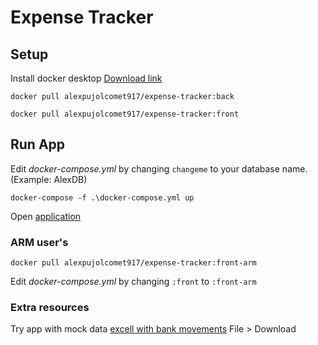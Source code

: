 # Expense Tracker

## Setup

Install docker desktop [Download link](https://desktop.docker.com/win/main/amd64/Docker%20Desktop%20Installer.exe)

`docker pull alexpujolcomet917/expense-tracker:back`

`docker pull alexpujolcomet917/expense-tracker:front`

## Run App

Edit *docker-compose.yml* by changing `changeme` to your database name. (Example: AlexDB)

`docker-compose -f .\docker-compose.yml up`

Open [application](http://localhost:3000/)


### ARM user's

`docker pull alexpujolcomet917/expense-tracker:front-arm`

Edit *docker-compose.yml* by changing `:front` to `:front-arm`


### Extra resources
Try app with mock data [excell with bank movements](https://docs.google.com/spreadsheets/d/1-8L_fA8xpOU24aJi4RckAZ0T0FP_p_s9/edit?usp=sharing&ouid=109836800309591523741&rtpof=true&sd=true) File > Download
